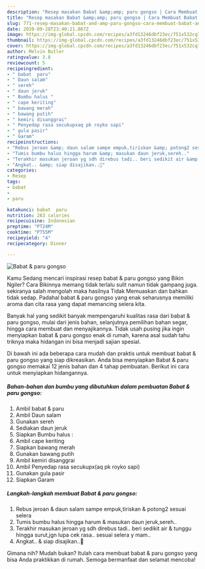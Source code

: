 ```yaml
---
description: "Resep masakan Babat &amp;amp; paru gongso | Cara Membuat Babat &amp;amp; paru gongso Yang Enak Dan Lezat"
title: "Resep masakan Babat &amp;amp; paru gongso | Cara Membuat Babat &amp;amp; paru gongso Yang Enak Dan Lezat"
slug: 771-resep-masakan-babat-and-amp-paru-gongso-cara-membuat-babat-and-amp-paru-gongso-yang-enak-dan-lezat
date: 2020-09-28T23:40:21.867Z
image: https://img-global.cpcdn.com/recipes/a3fd13246dbf23ec/751x532cq70/babat-paru-gongso-foto-resep-utama.jpg
thumbnail: https://img-global.cpcdn.com/recipes/a3fd13246dbf23ec/751x532cq70/babat-paru-gongso-foto-resep-utama.jpg
cover: https://img-global.cpcdn.com/recipes/a3fd13246dbf23ec/751x532cq70/babat-paru-gongso-foto-resep-utama.jpg
author: Melvin Butler
ratingvalue: 3.8
reviewcount: 5
recipeingredient:
- " babat  paru"
- " Daun salam"
- " sereh"
- " daun jeruk"
- " Bumbu halus "
- " cape keriting"
- " bawang merah"
- " bawang putih"
- " kemiri disanggrai"
- " Penyedap rasa secukupxaq pk royko sapi"
- " gula pasir"
- " Garam"
recipeinstructions:
- "Rebus jeroan &amp; daun salam sampe empuk,tiriskan &amp; potong2 sesuai selera"
- "Tumis bumbu halus hingga harum &amp; masukan daun jeruk,sereh.."
- "Terakhir masukan jeroan yg sdh direbus tadi.. beri sedikit air &amp; tunggu hingga surut,jgn lupa cek rasa.. sesuai selera y mam.."
- "Angkat.. &amp; siap disajikan..🤗"
categories:
- Resep
tags:
- babat
- 
- paru

katakunci: babat  paru 
nutrition: 263 calories
recipecuisine: Indonesian
preptime: "PT24M"
cooktime: "PT55M"
recipeyield: "4"
recipecategory: Dinner

---
```



![Babat &amp; paru gongso](https://img-global.cpcdn.com/recipes/a3fd13246dbf23ec/751x532cq70/babat-paru-gongso-foto-resep-utama.jpg)

Kamu Sedang mencari inspirasi resep babat &amp; paru gongso yang Bikin Ngiler? Cara Bikinnya memang tidak terlalu sulit namun tidak gampang juga. sekiranya salah mengolah maka hasilnya Tidak Memuaskan dan bahkan tidak sedap. Padahal babat &amp; paru gongso yang enak seharusnya memiliki aroma dan cita rasa yang dapat memancing selera kita.

Banyak hal yang sedikit banyak mempengaruhi kualitas rasa dari babat &amp; paru gongso, mulai dari jenis bahan, selanjutnya pemilihan bahan segar, hingga cara membuat dan menyajikannya. Tidak usah pusing jika ingin menyiapkan babat &amp; paru gongso enak di rumah, karena asal sudah tahu triknya maka hidangan ini bisa menjadi sajian spesial.




Di bawah ini ada beberapa cara mudah dan praktis untuk membuat babat &amp; paru gongso yang siap dikreasikan. Anda bisa menyiapkan Babat &amp; paru gongso memakai 12 jenis bahan dan 4 tahap pembuatan. Berikut ini cara untuk menyiapkan hidangannya.

<!--inarticleads1-->

##### Bahan-bahan dan bumbu yang dibutuhkan dalam pembuatan Babat &amp; paru gongso:

1. Ambil  babat &amp; paru
1. Ambil  Daun salam
1. Gunakan  sereh
1. Sediakan  daun jeruk
1. Siapkan  Bumbu halus :
1. Ambil  cape keriting
1. Siapkan  bawang merah
1. Gunakan  bawang putih
1. Ambil  kemiri disanggrai
1. Ambil  Penyedap rasa secukupx(aq pk royko sapi)
1. Gunakan  gula pasir
1. Siapkan  Garam




<!--inarticleads2-->

##### Langkah-langkah membuat Babat &amp; paru gongso:

1. Rebus jeroan &amp; daun salam sampe empuk,tiriskan &amp; potong2 sesuai selera
1. Tumis bumbu halus hingga harum &amp; masukan daun jeruk,sereh..
1. Terakhir masukan jeroan yg sdh direbus tadi.. beri sedikit air &amp; tunggu hingga surut,jgn lupa cek rasa.. sesuai selera y mam..
1. Angkat.. &amp; siap disajikan..🤗




Gimana nih? Mudah bukan? Itulah cara membuat babat &amp; paru gongso yang bisa Anda praktikkan di rumah. Semoga bermanfaat dan selamat mencoba!
